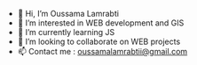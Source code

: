 - 👋 Hi, I’m Oussama Lamrabti
- 👀 I’m interested in WEB development and GIS
- 🌱 I’m currently learning JS
- 💞️ I’m looking to collaborate on WEB projects
- 📫 Contact me : oussamalamrabtii@gmail.com 


